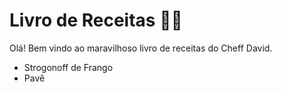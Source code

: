 # Livro de Receitas :man_cook:



Olá! Bem vindo ao maravilhoso livro de receitas do Cheff David.

- Strogonoff de Frango
- Pavê
